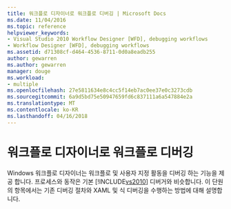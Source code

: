 ```yaml
---
title: 워크플로 디자이너로 워크플로 디버깅 | Microsoft Docs
ms.date: 11/04/2016
ms.topic: reference
helpviewer_keywords:
- Visual Studio 2010 Workflow Designer [WFD], debugging workflows
- Workflow Designer [WFD], debugging workflows
ms.assetid: d71308cf-d464-4536-8711-0d0a8eadb255
author: gewarren
ms.author: gewarren
manager: douge
ms.workload:
- multiple
ms.openlocfilehash: 27e5811634e8c4cc5f14eb7ac0ee37e0c3273cdb
ms.sourcegitcommit: 6a9d5bd75e50947659fd6c837111a6a547884e2a
ms.translationtype: MT
ms.contentlocale: ko-KR
ms.lasthandoff: 04/16/2018
---
```

# <a name="debugging-workflows-with-the-workflow-designer"></a>워크플로 디자이너로 워크플로 디버깅

Windows 워크플로 디자이너는 워크플로 및 사용자 지정 활동을 디버깅 하는 기능을 제공 합니다. 프로세스와 동작은 기본 [!INCLUDE[vs2010](../misc/includes/vs2010_md.md)] 디버거와 비슷합니다. 이 단원의 항목에서는 기존 디버깅 절차와 XAML 및 식 디버깅을 수행하는 방법에 대해 설명합니다.